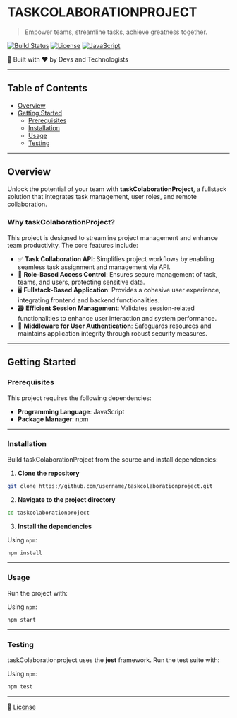 # TASKCOLABORATIONPROJECT

> Empower teams, streamline tasks, achieve greatness together.

[![Build Status](https://img.shields.io/badge/build-passing-brightgreen)](https://example.com)
[![License](https://img.shields.io/badge/license-MIT-blue)](LICENSE)
[![JavaScript](https://img.shields.io/badge/language-JavaScript-yellow)](https://developer.mozilla.org/en-US/docs/Web/JavaScript)

🚀 Built with ❤️ by Devs and Technologists

---

## Table of Contents

- [Overview](#overview)
- [Getting Started](#getting-started)
  - [Prerequisites](#prerequisites)
  - [Installation](#installation)
  - [Usage](#usage)
  - [Testing](#testing)

---

## Overview

Unlock the potential of your team with **taskColaborationProject**, a fullstack solution that integrates task management, user roles, and remote collaboration.

### Why taskColaborationProject?

This project is designed to streamline project management and enhance team productivity. The core features include:

- ✅ **Task Collaboration API**: Simplifies project workflows by enabling seamless task assignment and management via API.
- 🔐 **Role-Based Access Control**: Ensures secure management of task, teams, and users, protecting sensitive data.
- 🖥️ **Fullstack-Based Application**: Provides a cohesive user experience, integrating frontend and backend functionalities.
- 🗃️ **Efficient Session Management**: Validates session-related functionalities to enhance user interaction and system performance.
- 🧠 **Middleware for User Authentication**: Safeguards resources and maintains application integrity through robust security measures.

---

## Getting Started

### Prerequisites

This project requires the following dependencies:

- **Programming Language**: JavaScript
- **Package Manager**: npm

---

### Installation

Build taskColaborationProject from the source and install dependencies:

1. **Clone the repository**

```bash
git clone https://github.com/username/taskcolaborationproject.git
```

2. **Navigate to the project directory**

```bash
cd taskcolaborationproject
```

3. **Install the dependencies**

Using `npm`:

```bash
npm install
```

---

### Usage

Run the project with:

Using `npm`:

```bash
npm start
```

---

### Testing

taskColaborationproject uses the **jest** framework. Run the test suite with:

Using `npm`:

```bash
npm test
```

---

📄 [License](LICENSE)
